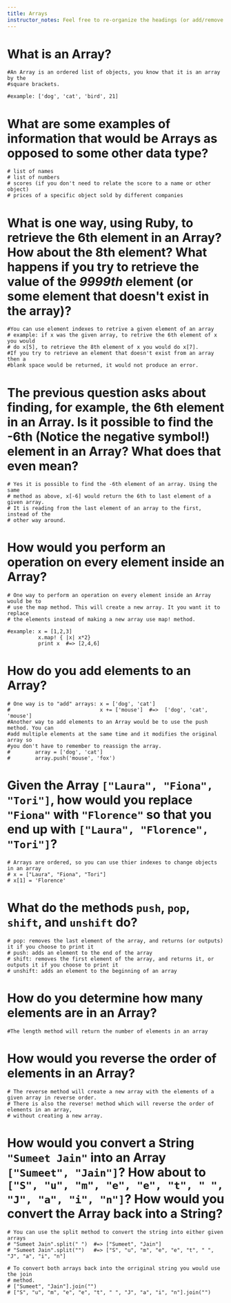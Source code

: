 ```yaml
---
title: Arrays
instructor_notes: Feel free to re-organize the headings (or add/remove headings) below. We included the headings for your benefit, but it's 100% fine if you want to write your responses in some different structure.
---
```


# What is an Array?

    #An Array is an ordered list of objects, you know that it is an array by the 
    #square brackets.
    
    #example: ['dog', 'cat', 'bird', 21]
    
# What are some examples of information that would be Arrays as opposed to some other data type?

    # list of names
    # list of numbers
    # scores (if you don't need to relate the score to a name or other object)
    # prices of a specific object sold by different companies

# What is one way, using Ruby, to retrieve the 6th element in an Array? How about the 8th element? What happens if you try to retrieve the value of the _9999th_ element (or some element that doesn't exist in the array)?

    #You can use element indexes to retrive a given element of an array
    # example: if x was the given array, to retrive the 6th element of x you would 
    # do x[5], to retrieve the 8th element of x you would do x[7].
    #If you try to retrieve an element that doesn't exist from an array then a
    #blank space would be returned, it would not produce an error.
    

# The previous question asks about finding, for example, the 6th element in an Array. Is it possible to find the **-6th** (Notice the negative symbol!) element in an Array? What does that even mean?

    # Yes it is possible to find the -6th element of an array. Using the same
    # method as above, x[-6] would return the 6th to last element of a given array.
    # It is reading from the last element of an array to the first, instead of the
    # other way around.

# How would you perform an operation on every element inside an Array?

    # One way to perform an operation on every element inside an Array would be to
    # use the map method. This will create a new array. It you want it to replace
    # the elements instead of making a new array use map! method.
    
    #example: x = [1,2,3]
              x.map! { |x| x*2}
              print x  #=> [2,4,6]

# How do you add elements to an Array?

    # One way is to "add" arrays: x = ['dog', 'cat'] 
    #                             x += ['mouse']  #=>  ['dog', 'cat', 'mouse']
    #Another way to add elements to an Array would be to use the push method. You can
    #add multiple elements at the same time and it modifies the original array so 
    #you don't have to remember to reassign the array. 
    #        array = ['dog', 'cat']
    #        array.push('mouse', 'fox')

# Given the Array `["Laura", "Fiona", "Tori"]`, how would you replace `"Fiona"` with `"Florence"` so that you end up with `["Laura", "Florence", "Tori"]`?

    # Arrays are ordered, so you can use thier indexes to change objects in an array
    # x = ["Laura", "Fiona", "Tori"]
    # x[1] = 'Florence'

# What do the methods `push`, `pop`, `shift`, and `unshift` do?

    # pop: removes the last element of the array, and returns (or outputs) it if you choose to print it
    # push: adds an element to the end of the array
    # shift: removes the first element of the array, and returns it, or outputs it if you choose to print it
    # unshift: adds an element to the beginning of an array 
    
# How do you determine how many elements are in an Array?

    #The length method will return the number of elements in an array

# How would you reverse the order of elements in an Array?
    
    # The reverse method will create a new array with the elements of a given array in reverse order.
    # There is also the reverse! method which will reverse the order of elements in an array,
    # without creating a new array.

# How would you convert a String `"Sumeet Jain"` into an Array `["Sumeet", "Jain"]`? How about to `["S", "u", "m", "e", "e", "t", " ", "J", "a", "i", "n"]`? How would you convert the Array back into a String?
    # You can use the split method to convert the string into either given arrays
    # "Sumeet Jain".split(" ")  #=> ["Sumeet", "Jain"]
    # "Sumeet Jain".split("")   #=> ["S", "u", "m", "e", "e", "t", " ", "J", "a", "i", "n"]
    
    # To convert both arrays back into the orriginal string you would use the join
    # method. 
    # ["Sumeet", "Jain"].join("")
    # ["S", "u", "m", "e", "e", "t", " ", "J", "a", "i", "n"].join("")